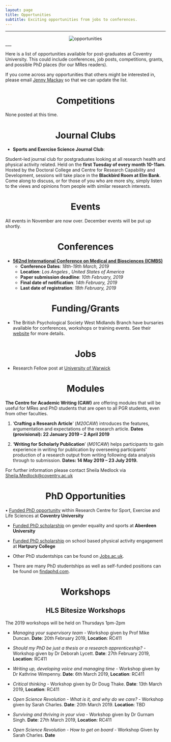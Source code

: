 ```yaml
---
layout: page
title: Opportunities
subtitle: Exciting opportunities from jobs to conferences.
---
```


___
<center>
  <img src = "http://www.cfrinc.net/hs-fs/hubfs/Blog_Images/market-research-opportunity.jpg?t=1520480222622&width=450&name=market-research-opportunity.jpg" alt="opportunities" />
</center>
___


Here is a list of opportunities available for post-graduates at Coventry University. This could include conferences, job posts, competitions, grants, and possible PhD places (for our MRes readers).

If you come across any opportunities that others might be interested in, please email [Jenny Mackay](mailto:cov.pgrnewsletter+opportunities@gmail.com) so that we can update the list.  

<center> <h1> Competitions </h1> </center>

None posted at this time.

<center> <h1> Journal Clubs </h1> </center>

* **Sports and Exercise Science Journal Club**:

Student-led journal club for postgraduates looking at all research health and physical activity related. Held on the **first Tuesday of every month 10-11am**. Hosted by the Doctoral College and Centre for Research Capability and Development, sessions will take place in the **Blackbird Room at Elm Bank**. Come along to discuss, or for those of you who are more shy, simply listen to the views and opinions from people with similar research interests.


<center> <h1> Events </h1> </center>

All events in November are now over. December events will be put up shortly.

<center> <h1> Conferences </h1> </center>



* **[562nd International Conference on Medical and Biosciences (ICMBS)](http://researchworld.org/Conference2019/USA/3/ICMBS/)**
  * __Conference Dates__: *18th-19th March, 2019*
  * __Location__: *Los Angeles , United States of America*
  * __Paper submission deadline__: *10th February, 2019*
  * __Final date of notification__: *14th February, 2019*
  * __Last date of registration__: *18th February, 2019*





<center> <h1> Funding/Grants </h1> </center>


* The British Psychological Society West Midlands Branch have bursaries available for conferences, workshops or training events. See their [website](https://www1.bps.org.uk/networks-and-communities/member-microsite/west-midlands-branch/awards-and-funding) for more details.


<center> <h1> Jobs </h1> </center>

*	Research Fellow post at [University of Warwick](https://atsv7.wcn.co.uk/search_engine/jobs.cgi?SID=amNvZGU9MTc2NDQyMiZ2dF90ZW1wbGF0ZT0xNDU3Jm93bmVyPTUwNjI0NTImb3duZXJ0eXBlPWZhaXImYnJhbmRfaWQ9MCZwb3N0aW5nX2NvZGU9NjM1)


<center> <h1> Modules </h1> </center>

**The Centre for Academic Writing (CAW)** are offering modules that will be useful for MRes and PhD students that are open to all PGR students, even from other faculties.

1. ‘**Crafting a Research Article**’ (*M20CAW*) introduces the features, argumentation and expectations of the research article. **Dates (provisional): 22 January 2019 – 2 April 2019**

2. ‘**Writing for Scholarly Publication**’ (*M01CAW*) helps participants to gain experience in writing for publication by overseeing participants’ production of a research output from writing following data analysis through to submission. **Dates: 14 May 2019 – 23 July 2019.**

For further information please contact Sheila Medlock via [Sheila.Medlock@coventry.ac.uk](mailto:Sheila.Medlock@coventry.ac.uk)

<center> <h1> PhD Opportunities </h1> </center>


•	[Funded PhD opportunity](https://www.coventry.ac.uk/research/research-students/research-studentships/192244/) within Research Centre for Sport, Exercise and Life Sciences at **Coventry University**

*	[Funded PhD scholarship](https://www.findaphd.com/search/ProjectDetails.aspx?PJID=92868) on gender equality and sports at **Aberdeen University**

*	[Funded PhD scholarship](https://www.jobs.ac.uk/job/BLM490/phd-studentship-school-based-physical-activity-engagement) on school based physical activity engagement at **Hartpury College**

* Other PhD studentships can be found on [Jobs.ac.uk](http://www.jobs.ac.uk/).

* There are many PhD studentships as well as self-funded positions can be found on [findaphd.com](https://www.findaphd.com/).

<center> <h1> Workshops </h1> </center>

<center> <h2> HLS Bitesize Workshops </h2> </center>

The 2019 workshops will be held on Thursdays 1pm-2pm


* *Managing your supervisory team* - Workshop given by Prof Mike Duncan. **Date**: 20th February 2019, **Location**: RC411

* *Should my PhD be just a thesis or a research apprenticeship?* - Workshop given by Dr Deborah Lycett. **Date**: 27th February 2019, **Location**: RC411

* *Writing up, developing voice and managing time* - Workshop given by Dr Kathrine Wimpenny. **Date**: 6th March 2019, **Location**: RC411

* *Critical thinking* - Workshop given by Dr Doug Thake. **Date**: 13th March 2019, **Location**: RC411

* *Open Science Revolution - What is it, and why do we care?* - Workshop given by Sarah Charles. **Date**: 20th March 2019. **Location**: TBD

* *Surviving and thriving in your viva* - Workshop given by Dr Gurnam Singh. **Date**: 27th March 2019, **Location**: RC411

* *Open Science Revolution - How to get on board* - Workshop Given by Sarah Charles. **Date** 
